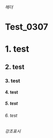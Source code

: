 *헤더*

# Test_0307
# 1. test
## 2. test
### 3. test
#### 4. test
##### 5. test
###### 6. test

*강조표시*
